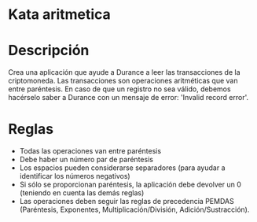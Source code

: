 # Kata aritmetica

# Descripción
Crea una aplicación que ayude a Durance a leer las transacciones de la criptomoneda. Las transacciones son operaciones aritméticas que van entre paréntesis. En caso de que un registro no sea válido, debemos hacérselo saber a Durance con un mensaje de error: 'Invalid record error'.

# Reglas
- Todas las operaciones van entre paréntesis
- Debe haber un número par de paréntesis
- Los espacios pueden considerarse separadores (para ayudar a identificar los números negativos)
- Si sólo se proporcionan paréntesis, la aplicación debe devolver un 0 (teniendo en cuenta las demás reglas)
- Las operaciones deben seguir las reglas de precedencia PEMDAS (Paréntesis, Exponentes, Multiplicación/División, Adición/Sustracción).
